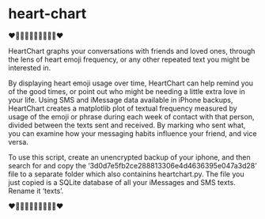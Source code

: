 # heart-chart

❤🧡💛💚💙💜💙💚💛🧡❤



HeartChart graphs your conversations with friends and loved ones, through the lens of heart emoji frequency, or any other repeated text you might be interested in. 

By displaying heart emoji usage over time, HeartChart can help remind you of the good times, or point out who might be needing a little extra love in your life. Using SMS and iMessage data available in iPhone backups, HeartChart creates a matplotlib plot of textual frequency measured by usage of the emoji or phrase during each week of contact with that person, divided between the texts sent and received. By marking who sent what, you can examine how your messaging habits influence your friend, and vice versa.

To use this script, create an unencrypted backup of your iphone, and then search for and copy the ‘3d0d7e5fb2ce288813306e4d4636395e047a3d28’ file to a separate folder which also containins heartchart.py. The file you just copied is a SQLite database of all your iMessages and SMS texts. Rename it ‘texts’.


❤🧡💛💚💙💜💙💚💛🧡❤
